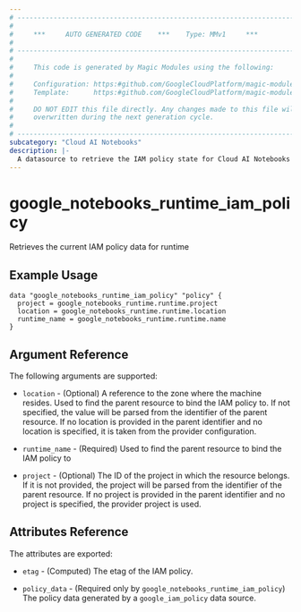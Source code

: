```yaml
---
# ----------------------------------------------------------------------------
#
#     ***     AUTO GENERATED CODE    ***    Type: MMv1     ***
#
# ----------------------------------------------------------------------------
#
#     This code is generated by Magic Modules using the following:
#
#     Configuration: https:#github.com/GoogleCloudPlatform/magic-modules/tree/main/mmv1/products/notebooks/Runtime.yaml
#     Template:      https:#github.com/GoogleCloudPlatform/magic-modules/tree/main/mmv1/templates/terraform/datasource_iam.html.markdown.tmpl
#
#     DO NOT EDIT this file directly. Any changes made to this file will be
#     overwritten during the next generation cycle.
#
# ----------------------------------------------------------------------------
subcategory: "Cloud AI Notebooks"
description: |-
  A datasource to retrieve the IAM policy state for Cloud AI Notebooks Runtime
---
```



# google_notebooks_runtime_iam_policy

Retrieves the current IAM policy data for runtime


## Example Usage


```hcl
data "google_notebooks_runtime_iam_policy" "policy" {
  project = google_notebooks_runtime.runtime.project
  location = google_notebooks_runtime.runtime.location
  runtime_name = google_notebooks_runtime.runtime.name
}
```

## Argument Reference

The following arguments are supported:

* `location` - (Optional) A reference to the zone where the machine resides. Used to find the parent resource to bind the IAM policy to. If not specified,
  the value will be parsed from the identifier of the parent resource. If no location is provided in the parent identifier and no
  location is specified, it is taken from the provider configuration.
* `runtime_name` - (Required) Used to find the parent resource to bind the IAM policy to

* `project` - (Optional) The ID of the project in which the resource belongs.
    If it is not provided, the project will be parsed from the identifier of the parent resource. If no project is provided in the parent identifier and no project is specified, the provider project is used.

## Attributes Reference

The attributes are exported:

* `etag` - (Computed) The etag of the IAM policy.

* `policy_data` - (Required only by `google_notebooks_runtime_iam_policy`) The policy data generated by
  a `google_iam_policy` data source.
